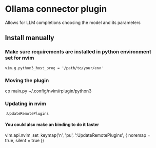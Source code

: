 # Ollama connector plugin

Allows for LLM completions choosing the model and its parameters

## Install manually

### Make sure requirements are installed in python environment set for nvim

`vim.g.python3_host_prog = '/path/to/your/env'`

### Moving the plugin

cp main.py ~/.config/nvim/rplugin/python3

### Updating in nvim

`:UpdateRemotePlugins`

#### You could also make an binding to do it faster

vim.api.nvim_set_keymap('n', '<leader>pu', ':UpdateRemotePlugins<CR>', { noremap = true, silent = true })

